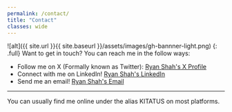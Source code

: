 ```yaml
---
permalink: /contact/
title: "Contact"
classes: wide
---
```

![alt]({{ site.url }}{{ site.baseurl }}/assets/images/gh-bannner-light.png)
{: .full}
Want to get in touch? You can reach me in the follow ways:
- Follow me on X (Formally known as Twitter): [Ryan Shah's X Profile](https://twitter.com/KITATUSxFriends)
- Connect with me on LinkedIn! [Ryan Shah's LinkedIn](https://www.linkedin.com/in/ryan-shah-ue/)
- Send me an email! [Ryan Shah's Email](mailto:ryan.shah@midaf.tech)

---

You can usually find me online under the alias KITATUS on most platforms.
